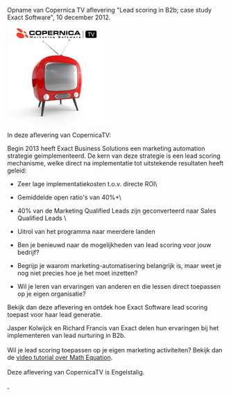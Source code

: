 Opname van Copernica TV aflevering "Lead scoring in B2b; case study
Exact Software", 10 december 2012.

![CopernicaTV](../images/CopernicaTV.png)

In deze aflevering van CopernicaTV:

Begin 2013 heeft Exact Business Solutions een marketing automation
strategie geimplementeerd. De kern van deze strategie is een lead
scoring mechanisme, welke direct na implementatie tot uitstekende
resultaten heeft geleid:

- Zeer lage implementatiekosten t.o.v. directe ROI\
- Gemiddelde open ratio's van 40%+\
- 40% van de Marketing Qualified Leads zijn geconverteerd naar Sales
Qualified Leads \
- Uitrol van het programma naar meerdere landen

-   Ben je benieuwd naar de mogelijkheden van lead scoring voor jouw
    bedrijf?
-   Begrijp je waarom marketing-automatisering belangrijk is, maar weet
    je nog niet precies hoe je het moet inzetten? 
-   Wil je leren van ervaringen van anderen en die lessen direct
    toepassen op je eigen organisatie?

Bekijk dan deze aflevering en ontdek hoe Exact Software lead scoring
toepast voor haar lead generatie. 

Jasper Kolwijck en Richard Francis van Exact delen hun ervaringen bij
het implementeren van lead nurturing in B2b. \
\
Wil je lead scoring toepassen op je eigen marketing activiteiten? Bekijk
dan de [video tutorial over Math
Equation](https://www.copernica.com/nl/ondersteuning/videos/e-mailings-math-equation "Videotutorial Math Equation").\
\
Deze aflevering van CopernicaTV is Engelstalig.

[ ](https://www.copernica.com/en/support/video-tutorials/emailings-math-equation "Video tutorial math equation")
